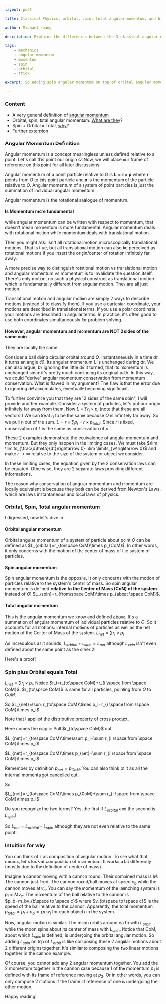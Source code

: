 ```yaml
---
layout: post

title: Classical Physics, orbital, spin, total angular momentum, and hidden tricks

author: Michael Huang

description: Explains the differences between the 3 classical angular momenta and their correlation. Proves spin + orbital = total.

tags:
    - mechanics
    - angular momentum
    - momentum
    - spin
    - orbital
    - trick

excerpt: So adding spin angular momentum on top of orbital angular momentum is like composing these 2 angular motions about 2 different origins together...

---
```


### Content

* A very general definition of [angular momentum](#angular-momentum-definition)
* Orbital, spin, total angular momentum. [What are they](#orbital-spin-total-angular-momentum)?
* Spin + Orbital = Total, [why](#spin-plus-orbital-equals-total)?
* Further [extension](#intuition-for-why)



### Angular Momentum Definition

Angular momentum is a concept meaningless unless defined relative to a point. Let's call this point our origin $O$. Now, we will place our frame of reference on this point for all later discussions.

Angular momentum of a point particle relative to $O$ is $\textbf{L}=\textbf{r}\times \textbf{p}$ where $\textbf{r}$ points from $O$ to this point particle and $\textbf{p}$ is the momentum of the particle relative to $O$.  Angular momentum of a system of point particles is just the summation of individual angular momentum.

Angular momentum is the rotational analogue of momentum.

#### Is Momentum more fundamental

while angular momentum can be written with respect to momentum, that doesn't mean momentum is more fundamental. Angular momentum deals with rotational motion while momentum deals with translational motion.

Then you might ask: isn't all rotational motion microscopically translational motions. That is true, but all translational motion can also be perceived as rotational motions if you insert the origin/center of rotation infinitely far away.

A more precise way to distinguish rotational motion vs translational motion and angular momentum vs momentum is to invalidate the question itself. There's only motion, no such a physical construct as translational motion which is fundamentally different from angular motion. They are all just motion.

Translational motion and angular motion are simply 2 ways to describe motions (instead of to classify them). If you use a cartesian coordinate, your motions are described in translational terms. If you use a polar coordinate, your motions are described in angular terms. In practice, it's often good to use both coordinates simultaneously for problem solving.

#### However, angular momentum and momentum are NOT 2 sides of the same coin

They are locally the same.

Consider a ball doing circular orbital around $O$, instantaneously in a time $dt$, it turns an angle $d\theta$. Its angular momentum $L$ is unchanged during $dt$. We can also argue, by ignoring the little $d\theta$ it turned, that its momentum is unchanged since it's pretty much continuing its original path. In this way, we could "derive" angular momentum conservation from momentum conservation. What is flawed in my argument? The flaw is that the error due to ignoring $d\theta$ accumulates, eventually becoming significant.

To further convince you that they are "2 sides of the same coin", I will provide another example. Consider a system of particles, let's put our origin infinitely far away from them. Now $L=\sum r_i\times p_i$ (note that these are all vectors!) We can treat $r_i$ to be the same because $O$ is infinitely far away. So we pull $r_i$ out of the sum. $L=r\times \sum p_i=r\times p_{total}$. Since $r$ is fixed, conservation of $L$ is the same as conservation of $p$.

These 2 examples demonstrate the equivalence of angular momentum and momentum. But they only happen in the limiting cases. We must take $\lim \limits_{\frac{d\theta}{dt}\rightarrow 0}=\lim \limits_{w\rightarrow 0}$ and make $r\rightarrow \infty$ relative to the size of the system or object we consider.

In these limiting cases, the equation given by the 2 conservation laws can be equated. Otherwise, they are 2 separate laws providing different informations.

The reason why conservation of angular momentum and momentum are locally equivalent is because they both can be derived from Newton's Laws, which are laws instantaneous and local laws of physics.

### Orbital, Spin, Total angular momentum

I digressed, now let's dive in.

#### Orbital angular momentum

Orbital angular momentum of a system of particle about point $O$ can be defined as $L_{orbital}=r_{to\space CoM}\times p_{CoM}$. In other words, it only concerns with the motion of the center of mass of the system of particles.

#### Spin angular momentum

Spin angular momentum is the opposite. It only concerns with the motion of particles relative to the system's center of mass. So spin angular momentum is defined **relative to the Center of Mass (CoM) of the system** instead of $O$! $L_{spin}=r_{from\space CoM}\times p_{about \space CoM}$.

#### Total angular momentum

This is the angular momentum we know and defined [above](#angular-momentum-definition). It's a summation of angular momentum of individual particles relative to $O$. So it accounts for all motions: internal motions of particles as well as the net motion of the Center of Mass of the system. $L_{net}=\sum r_i\times p_i$

As incredulous as it sounds, $L_{orbital}+L_{spin}=L_{net}$ although $L_{spin}$ isn't even defined about the same point as the other 2!

Here's a proof!

### Spin plus Orbital equals Total

$L_{net}=\sum r_i\times p_i$. Notice $r_i=r_{to\space CoM}+r_{i \space from \space CoM}$. $r_{to\space CoM}$ is same for all particles, pointing from $O$ to $CoM$.

So $L_{net}=\sum r_{to\space CoM}\times p_i+r_{i \space from \space CoM}\times p_i$

Note that I applied the distributive property of cross product.

Here comes the magic: Pull $r_{to\space CoM}$ out

$L_{net}=r_{to\space CoM}\times\sum p_i+\sum r_{i \space from \space CoM}\times p_i$

$L_{net}=r_{to\space CoM}\times p_{net}+\sum r_{i \space from \space CoM}\times p_i$

Remember by definition $p_{net}=p_{CoM}$. You can also think of it as all the internal momenta got cancelled out.

So

$L_{net}=r_{to\space CoM}\times p_{CoM}+\sum r_{i \space from \space CoM}\times p_i$

Do you recognize the two terms? Yes, the first if $L_{orbital}$ and the second is $L_{spin}$!

So $L_{net}=L_{orbital}+L_{spin}$ although they are not even relative to the same point!

### Intuition for why

You can think of it as composition of angular motion. To see what that means, let's look at composition of momentum. It works a bit differently (mostly due to the definition of center of mass).

Imagine a cannon moving with a cannon round. Their combined mass is $M$. The cannon just fired. The cannon round/ball moves at speed $v_b$ while the cannon moves at $v_c$. You can say the momentum of the launching system is $p_l=Mv_c$. The momentum of the ball relative to the cannon is $p_b=m_bv_{b\space to \space c}$ where $v_{b\space to \space c}$ is the speed of the ball relative to the cannon. Apparently, the total momentum $p_{total}=p_l+p_b=\sum m_i v_i$ for each object $i$ in the system.

Now, angular motion is similar. The moon orbits around earth with $L_{orbit}$ while the moon spins about its center of mass with $L_{spin}$. Notice that CoM, about which $L_{spin}$ is defined, is undergoing the orbital angular motion. So adding $L_{spin}$ on top of $L_{orbit}$ is like composing these 2 angular motions about 2 different origins together. It's similar to composing the two linear motions together in the cannon example.

Of course, you cannot add any 2 angular momentum together. You add the 2 momentum together in the cannon case because 1 of the momentum $p_1$ is defined with its frame of reference moving at $p_2$. Or in other words, you can only compose 2 motions if the frame of reference of one is undergoing the other motion.





Happy reading!